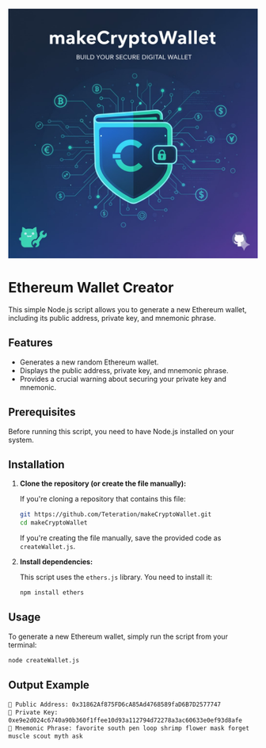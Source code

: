 ![alt text](image.png)

# Ethereum Wallet Creator

This simple Node.js script allows you to generate a new Ethereum wallet, including its public address, private key, and mnemonic phrase.

## Features

- Generates a new random Ethereum wallet.
- Displays the public address, private key, and mnemonic phrase.
- Provides a crucial warning about securing your private key and mnemonic.

## Prerequisites

Before running this script, you need to have Node.js installed on your system.

## Installation

1.  **Clone the repository (or create the file manually):**

    If you're cloning a repository that contains this file:
    ```bash
    git https://github.com/Teteration/makeCryptoWallet.git
    cd makeCryptoWallet
    ```

    If you're creating the file manually, save the provided code as `createWallet.js`.

2.  **Install dependencies:**

    This script uses the `ethers.js` library. You need to install it:
    ```bash
    npm install ethers
    ```

## Usage

To generate a new Ethereum wallet, simply run the script from your terminal:

```bash
node createWallet.js
```

## Output Example

    📄 Public Address: 0x31862Af875FD6cA85Ad4768589faD6B7D2577747
    🤫 Private Key: 0xe9e2d024c6740a90b360f1ffee10d93a112794d72278a3ac60633e0ef93d8afe
    🔑 Mnemonic Phrase: favorite south pen loop shrimp flower mask forget muscle scout myth ask
